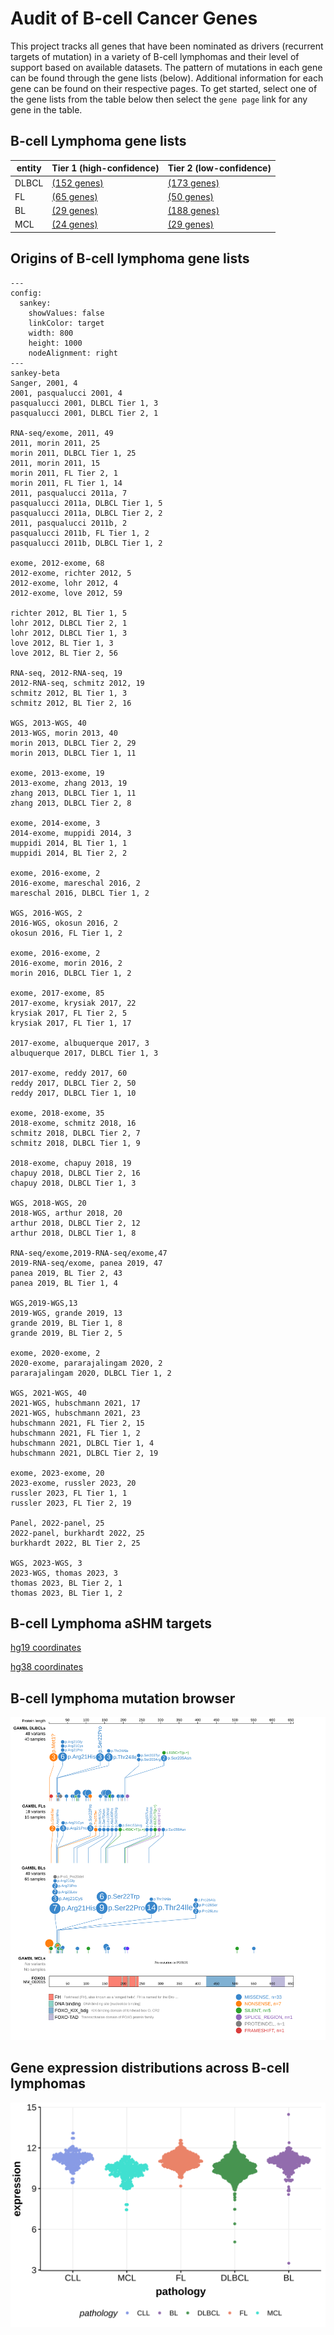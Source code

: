 # Audit of B-cell Cancer Genes

This project tracks all genes that have been nominated as drivers (recurrent targets of mutation) in a variety of B-cell lymphomas and their level of support based on available datasets. The pattern 
of mutations in each gene can be found through the gene lists (below). Additional information for each gene can be found on their respective pages. To get started, select one of the gene lists from the table below then select the `gene page` link for any gene in the table.  

## B-cell Lymphoma gene lists
| entity | Tier 1 (high-confidence) | Tier 2 (low-confidence) |
| ----- | ----------- | ---------- |
| DLBCL | [(152 genes)](tier1_dlbcl) |[(173 genes)](tier2_dlbcl) |
| FL | [(65 genes)](tier1_fl) |[(50 genes)](tier2_fl) |
| BL | [(29 genes)](tier1_bl) |[(188 genes)](tier2_bl) |
| MCL | [(24 genes)](tier1_mcl) |[(29 genes)](tier2_mcl) |

## Origins of B-cell lymphoma gene lists
```mermaid
---
config:
  sankey:
    showValues: false
    linkColor: target
    width: 800
    height: 1000
    nodeAlignment: right
---
sankey-beta
Sanger, 2001, 4
2001, pasqualucci 2001, 4
pasqualucci 2001, DLBCL Tier 1, 3
pasqualucci 2001, DLBCL Tier 2, 1

RNA-seq/exome, 2011, 49
2011, morin 2011, 25
morin 2011, DLBCL Tier 1, 25
2011, morin 2011, 15
morin 2011, FL Tier 2, 1
morin 2011, FL Tier 1, 14
2011, pasqualucci 2011a, 7
pasqualucci 2011a, DLBCL Tier 1, 5
pasqualucci 2011a, DLBCL Tier 2, 2
2011, pasqualucci 2011b, 2
pasqualucci 2011b, FL Tier 1, 2
pasqualucci 2011b, DLBCL Tier 1, 2

exome, 2012-exome, 68
2012-exome, richter 2012, 5
2012-exome, lohr 2012, 4
2012-exome, love 2012, 59

richter 2012, BL Tier 1, 5
lohr 2012, DLBCL Tier 2, 1
lohr 2012, DLBCL Tier 1, 3
love 2012, BL Tier 1, 3
love 2012, BL Tier 2, 56

RNA-seq, 2012-RNA-seq, 19
2012-RNA-seq, schmitz 2012, 19
schmitz 2012, BL Tier 1, 3
schmitz 2012, BL Tier 2, 16

WGS, 2013-WGS, 40
2013-WGS, morin 2013, 40
morin 2013, DLBCL Tier 2, 29
morin 2013, DLBCL Tier 1, 11

exome, 2013-exome, 19
2013-exome, zhang 2013, 19
zhang 2013, DLBCL Tier 1, 11
zhang 2013, DLBCL Tier 2, 8

exome, 2014-exome, 3
2014-exome, muppidi 2014, 3
muppidi 2014, BL Tier 1, 1
muppidi 2014, BL Tier 2, 2

exome, 2016-exome, 2
2016-exome, mareschal 2016, 2
mareschal 2016, DLBCL Tier 1, 2

WGS, 2016-WGS, 2
2016-WGS, okosun 2016, 2
okosun 2016, FL Tier 1, 2

exome, 2016-exome, 2
2016-exome, morin 2016, 2
morin 2016, DLBCL Tier 1, 2

exome, 2017-exome, 85
2017-exome, krysiak 2017, 22
krysiak 2017, FL Tier 2, 5
krysiak 2017, FL Tier 1, 17

2017-exome, albuquerque 2017, 3
albuquerque 2017, DLBCL Tier 1, 3

2017-exome, reddy 2017, 60
reddy 2017, DLBCL Tier 2, 50
reddy 2017, DLBCL Tier 1, 10

exome, 2018-exome, 35
2018-exome, schmitz 2018, 16
schmitz 2018, DLBCL Tier 2, 7
schmitz 2018, DLBCL Tier 1, 9

2018-exome, chapuy 2018, 19
chapuy 2018, DLBCL Tier 2, 16
chapuy 2018, DLBCL Tier 1, 3

WGS, 2018-WGS, 20
2018-WGS, arthur 2018, 20
arthur 2018, DLBCL Tier 2, 12
arthur 2018, DLBCL Tier 1, 8

RNA-seq/exome,2019-RNA-seq/exome,47
2019-RNA-seq/exome, panea 2019, 47
panea 2019, BL Tier 2, 43
panea 2019, BL Tier 1, 4

WGS,2019-WGS,13
2019-WGS, grande 2019, 13
grande 2019, BL Tier 1, 8
grande 2019, BL Tier 2, 5

exome, 2020-exome, 2
2020-exome, pararajalingam 2020, 2
pararajalingam 2020, DLBCL Tier 1, 2

WGS, 2021-WGS, 40
2021-WGS, hubschmann 2021, 17
2021-WGS, hubschmann 2021, 23
hubschmann 2021, FL Tier 2, 15
hubschmann 2021, FL Tier 1, 2
hubschmann 2021, DLBCL Tier 1, 4
hubschmann 2021, DLBCL Tier 2, 19

exome, 2023-exome, 20
2023-exome, russler 2023, 20
russler 2023, FL Tier 1, 1
russler 2023, FL Tier 2, 19

Panel, 2022-panel, 25
2022-panel, burkhardt 2022, 25
burkhardt 2022, BL Tier 2, 25

WGS, 2023-WGS, 3
2023-WGS, thomas 2023, 3
thomas 2023, BL Tier 2, 1
thomas 2023, BL Tier 1, 2
```

## B-cell Lymphoma aSHM targets
[hg19 coordinates](ashm)

[hg38 coordinates](ashm_hg38)

## B-cell lymphoma mutation browser

![FOXO1](images/proteinpaint/FOXO1_NM_002015.svg)

## Gene expression distributions across B-cell lymphomas

![expression](images/gene_expression/FOXO1_by_pathology.svg)
